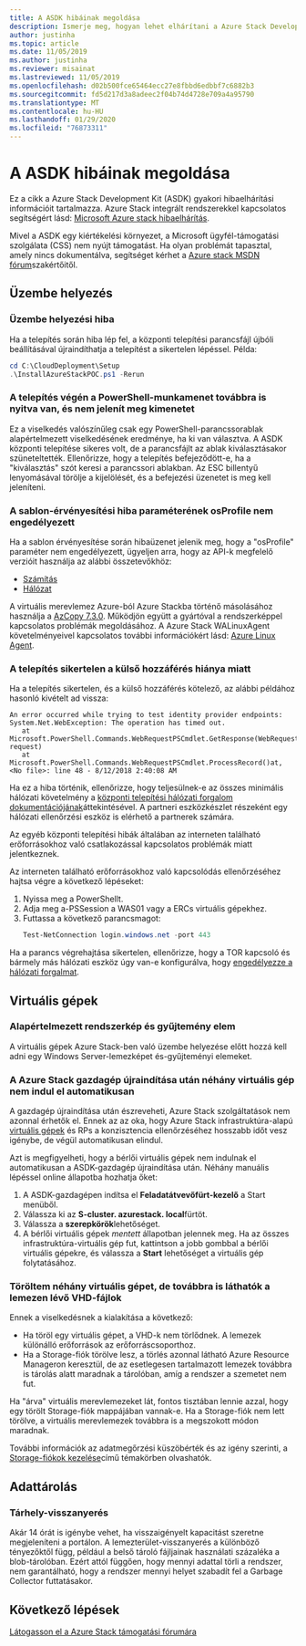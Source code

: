 ```yaml
---
title: A ASDK hibáinak megoldása
description: Ismerje meg, hogyan lehet elhárítani a Azure Stack Development Kitt (ASDK).
author: justinha
ms.topic: article
ms.date: 11/05/2019
ms.author: justinha
ms.reviewer: misainat
ms.lastreviewed: 11/05/2019
ms.openlocfilehash: d02b500fce65464ecc27e8fbbd6edbbf7c6882b3
ms.sourcegitcommit: fd5d217d3a8adeec2f04b74d4728e709a4a95790
ms.translationtype: MT
ms.contentlocale: hu-HU
ms.lasthandoff: 01/29/2020
ms.locfileid: "76873311"
---
```

# <a name="troubleshoot-the-asdk"></a>A ASDK hibáinak megoldása
Ez a cikk a Azure Stack Development Kit (ASDK) gyakori hibaelhárítási információit tartalmazza. Azure Stack integrált rendszerekkel kapcsolatos segítségért lásd: [Microsoft Azure stack hibaelhárítás](../operator/azure-stack-troubleshooting.md). 

Mivel a ASDK egy kiértékelési környezet, a Microsoft ügyfél-támogatási szolgálata (CSS) nem nyújt támogatást. Ha olyan problémát tapasztal, amely nincs dokumentálva, segítséget kérhet a [Azure stack MSDN fórum](https://social.msdn.microsoft.com/Forums/azure/home?forum=azurestack)szakértőitől. 


## <a name="deployment"></a>Üzembe helyezés
### <a name="deployment-failure"></a>Üzembe helyezési hiba
Ha a telepítés során hiba lép fel, a központi telepítési parancsfájl újbóli beállításával újraindíthatja a telepítést a sikertelen lépéssel. Példa:

  ```powershell
  cd C:\CloudDeployment\Setup
  .\InstallAzureStackPOC.ps1 -Rerun
  ```

### <a name="at-the-end-of-the-deployment-the-powershell-session-is-still-open-and-doesnt-show-any-output"></a>A telepítés végén a PowerShell-munkamenet továbbra is nyitva van, és nem jelenít meg kimenetet
Ez a viselkedés valószínűleg csak egy PowerShell-parancssorablak alapértelmezett viselkedésének eredménye, ha ki van választva. A ASDK központi telepítése sikeres volt, de a parancsfájlt az ablak kiválasztásakor szüneteltették. Ellenőrizze, hogy a telepítés befejeződött-e, ha a "kiválasztás" szót keresi a parancssori ablakban. Az ESC billentyű lenyomásával törölje a kijelölését, és a befejezési üzenetet is meg kell jeleníteni.

### <a name="template-validation-error-parameter-osprofile-is-not-allowed"></a>A sablon-érvényesítési hiba paraméterének osProfile nem engedélyezett

Ha a sablon érvényesítése során hibaüzenet jelenik meg, hogy a "osProfile" paraméter nem engedélyezett, ügyeljen arra, hogy az API-k megfelelő verzióit használja az alábbi összetevőkhöz:

- [Számítás](https://docs.microsoft.com/azure-stack/user/azure-stack-profiles-azure-resource-manager-versions#microsoftcompute)
- [Hálózat](https://docs.microsoft.com/azure-stack/user/azure-stack-profiles-azure-resource-manager-versions#microsoftnetwork)

A virtuális merevlemez Azure-ból Azure Stackba történő másolásához használja a [AzCopy 7.3.0](https://docs.microsoft.com/azure-stack/user/azure-stack-storage-transfer#download-and-install-azcopy). Működjön együtt a gyártóval a rendszerképpel kapcsolatos problémák megoldásához. A Azure Stack WALinuxAgent követelményeivel kapcsolatos további információkért lásd: [Azure Linux Agent](../operator/azure-stack-linux.md#azure-linux-agent).

### <a name="deployment-fails-due-to-lack-of-external-access"></a>A telepítés sikertelen a külső hozzáférés hiánya miatt
Ha a telepítés sikertelen, és a külső hozzáférés kötelező, az alábbi példához hasonló kivételt ad vissza:

```
An error occurred while trying to test identity provider endpoints: System.Net.WebException: The operation has timed out.
   at Microsoft.PowerShell.Commands.WebRequestPSCmdlet.GetResponse(WebRequest request)
   at Microsoft.PowerShell.Commands.WebRequestPSCmdlet.ProcessRecord()at, <No file>: line 48 - 8/12/2018 2:40:08 AM
```
Ha ez a hiba történik, ellenőrizze, hogy teljesülnek-e az összes minimális hálózati követelmény a [központi telepítési hálózati forgalom dokumentációjának](../operator/deployment-networking.md)áttekintésével. A partneri eszközkészlet részeként egy hálózati ellenőrzési eszköz is elérhető a partnerek számára.

Az egyéb központi telepítési hibák általában az interneten található erőforrásokhoz való csatlakozással kapcsolatos problémák miatt jelentkeznek.

Az interneten található erőforrásokhoz való kapcsolódás ellenőrzéséhez hajtsa végre a következő lépéseket:

1. Nyissa meg a PowerShellt.
2. Adja meg a-PSSession a WAS01 vagy a ERCs virtuális gépekhez.
3. Futtassa a következő parancsmagot: 
   ```powershell
   Test-NetConnection login.windows.net -port 443
   ```

Ha a parancs végrehajtása sikertelen, ellenőrizze, hogy a TOR kapcsoló és bármely más hálózati eszköz úgy van-e konfigurálva, hogy [engedélyezze a hálózati forgalmat](../operator/azure-stack-network.md).


## <a name="virtual-machines"></a>Virtuális gépek
### <a name="default-image-and-gallery-item"></a>Alapértelmezett rendszerkép és gyűjtemény elem
A virtuális gépek Azure Stack-ben való üzembe helyezése előtt hozzá kell adni egy Windows Server-lemezképet és-gyűjteményi elemeket.

### <a name="after-restarting-my-azure-stack-host-some-vms-dont-automatically-start"></a>A Azure Stack gazdagép újraindítása után néhány virtuális gép nem indul el automatikusan
A gazdagép újraindítása után észreveheti, Azure Stack szolgáltatások nem azonnal érhetők el. Ennek az az oka, hogy Azure Stack infrastruktúra-alapú [virtuális gépek](asdk-architecture.md#virtual-machine-roles) és RPs a konzisztencia ellenőrzéséhez hosszabb időt vesz igénybe, de végül automatikusan elindul.

Azt is megfigyelheti, hogy a bérlői virtuális gépek nem indulnak el automatikusan a ASDK-gazdagép újraindítása után. Néhány manuális lépéssel online állapotba hozhatja őket:

1.  A ASDK-gazdagépen indítsa el **Feladatátvevőfürt-kezelő** a Start menüből.
2.  Válassza ki az **S-cluster. azurestack. local**fürtöt.
3.  Válassza a **szerepkörök**lehetőséget.
4.  A bérlői virtuális gépek *mentett* állapotban jelennek meg. Ha az összes infrastruktúra-virtuális gép fut, kattintson a jobb gombbal a bérlői virtuális gépekre, és válassza a **Start** lehetőséget a virtuális gép folytatásához.

### <a name="ive-deleted-some-vms-but-still-see-the-vhd-files-on-disk"></a>Töröltem néhány virtuális gépet, de továbbra is láthatók a lemezen lévő VHD-fájlok 
Ennek a viselkedésnek a kialakítása a következő:

* Ha töröl egy virtuális gépet, a VHD-k nem törlődnek. A lemezek különálló erőforrások az erőforráscsoporthoz.
* Ha a Storage-fiók törölve lesz, a törlés azonnal látható Azure Resource Manageron keresztül, de az esetlegesen tartalmazott lemezek továbbra is tárolás alatt maradnak a tárolóban, amíg a rendszer a szemetet nem fut.

Ha "árva" virtuális merevlemezeket lát, fontos tisztában lennie azzal, hogy egy törölt Storage-fiók mappájában vannak-e. Ha a Storage-fiók nem lett törölve, a virtuális merevlemezek továbbra is a megszokott módon maradnak.

További információk az adatmegőrzési küszöbérték és az igény szerinti, a [Storage-fiókok kezelése](../operator/azure-stack-manage-storage-accounts.md)című témakörben olvashatók.

## <a name="storage"></a>Adattárolás
### <a name="storage-reclamation"></a>Tárhely-visszanyerés
Akár 14 órát is igénybe vehet, ha visszaigényelt kapacitást szeretne megjeleníteni a portálon. A lemezterület-visszanyerés a különböző tényezőktől függ, például a belső tároló fájljainak használati százaléka a blob-tárolóban. Ezért attól függően, hogy mennyi adattal törli a rendszer, nem garantálható, hogy a rendszer mennyi helyet szabadít fel a Garbage Collector futtatásakor.

## <a name="next-steps"></a>Következő lépések
[Látogasson el a Azure Stack támogatási fórumára](https://social.msdn.microsoft.com/Forums/azure/home?forum=azurestack)
